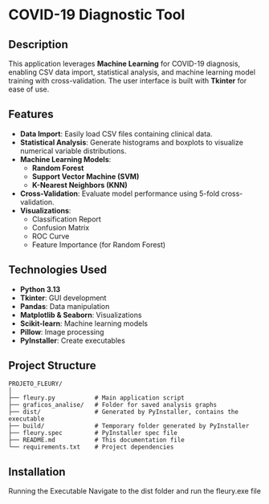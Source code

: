 # COVID-19 Diagnostic Tool

## Description

This application leverages **Machine Learning** for COVID-19 diagnosis, enabling CSV data import, statistical analysis, and machine learning model training with cross-validation. The user interface is built with **Tkinter** for ease of use.

## Features

- **Data Import**: Easily load CSV files containing clinical data.
- **Statistical Analysis**: Generate histograms and boxplots to visualize numerical variable distributions.
- **Machine Learning Models**:
  - **Random Forest**
  - **Support Vector Machine (SVM)**
  - **K-Nearest Neighbors (KNN)**
- **Cross-Validation**: Evaluate model performance using 5-fold cross-validation.
- **Visualizations**:
  - Classification Report
  - Confusion Matrix
  - ROC Curve
  - Feature Importance (for Random Forest)

## Technologies Used

- **Python 3.13**
- **Tkinter**: GUI development
- **Pandas**: Data manipulation
- **Matplotlib & Seaborn**: Visualizations
- **Scikit-learn**: Machine learning models
- **Pillow**: Image processing
- **PyInstaller**: Create executables

## Project Structure

~~~~
PROJETO_FLEURY/
│
├── fleury.py           # Main application script
├── graficos_analise/   # Folder for saved analysis graphs
├── dist/               # Generated by PyInstaller, contains the executable
├── build/              # Temporary folder generated by PyInstaller
├── fleury.spec         # PyInstaller spec file
├── README.md           # This documentation file
└── requirements.txt    # Project dependencies
~~~~

## Installation

Running the Executable
Navigate to the dist folder and run the fleury.exe file
